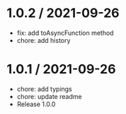 
1.0.2 / 2021-09-26
==================

  * fix: add toAsyncFunction method
  * chore: add history

1.0.1 / 2021-09-26
==================

  * chore: add typings
  * chore: update readme
  * Release 1.0.0
